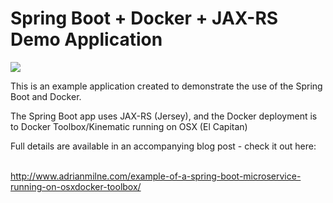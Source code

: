 # Spring Boot + Docker + JAX-RS Demo Application


<img src="http://www.adrianmilne.com/wp-content/uploads/2016/08/feature-image-template-300x150.png"/>

This is an example application created to demonstrate the use of the Spring Boot and Docker.

The Spring Boot app uses JAX-RS (Jersey), and the Docker deployment is to Docker Toolbox/Kinematic running on OSX (El Capitan)


Full details are available in an accompanying blog post - check it out here:

<br /><a href="http://www.adrianmilne.com/example-of-a-spring-boot-microservice-running-on-osxdocker-toolbox/">http://www.adrianmilne.com/example-of-a-spring-boot-microservice-running-on-osxdocker-toolbox/</a>